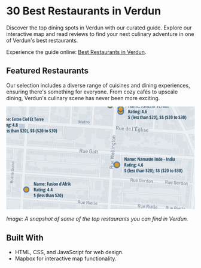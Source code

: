 # 30 Best Restaurants in Verdun

Discover the top dining spots in Verdun with our curated guide. Explore our interactive map and read reviews to find your next culinary adventure in one of Verdun's best restaurants.

Experience the guide online: [Best Restaurants in Verdun](https://asahahaha.github.io/best-restaurants-in-verdun/).

## Featured Restaurants

Our selection includes a diverse range of cuisines and dining experiences, ensuring there's something for everyone. From cozy cafés to upscale dining, Verdun's culinary scene has never been more exciting.

![Best Restaurants in Verdun](preview.png)

*Image: A snapshot of some of the top restaurants you can find in Verdun.*

## Built With

- HTML, CSS, and JavaScript for web design.
- Mapbox for interactive map functionality.
